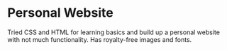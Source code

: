 # Personal Website
Tried CSS and HTML for learning basics and build up a personal website with not much functionality.
Has royalty-free images and fonts.
